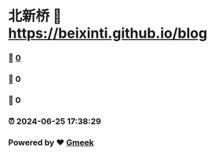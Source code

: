# 北新桥 :link: https://beixinti.github.io/blog 
### :page_facing_up: [0](https://beixinti.github.io/blog/tag.html) 
### :speech_balloon: 0 
### :hibiscus: 0 
### :alarm_clock: 2024-06-25 17:38:29 
### Powered by :heart: [Gmeek](https://github.com/Meekdai/Gmeek)
